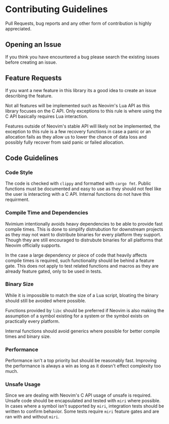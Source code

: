 # Contributing Guidelines

Pull Requests, bug reports and any other form of contribution is highly appreciated.

## Opening an Issue
If you think you have encountered a bug please search the existing issues before creating an issue.

## Feature Requests
If you want a new feature in this library its a good idea to create an issue describing the feature.

Not all features will be implemented such as Neovim's Lua API as this library focuses on the C API.
Only exceptions to this rule is where using the C API basically requires Lua interaction.

Features outside of Neovim's stable API will likely not be implemented, the exception to this rule is 
a few recovery functions in case a panic or an allocation fails as they allow us to lower the chance
of data loss and possibly fully recover from said panic or failed allocation.

## Code Guidelines

### Code Style
The code is checked with `clippy` and formatted with `cargo fmt`.
Public functions must be documented and easy to use as they should not feel like the user is 
interacting with a C API.
Internal functions do not have this requirment.

### Compile Time and Dependencies
Nvimium intentionally avoids heavy dependencies to be able to provide fast compile times.
This is done to simplify distrubution for downstream projects as they may not want to distribute binaries
for every platform they support. Though they are still encouraged to distrubute binaries for 
all platforms that Neovim officially supports.

In the case a large dependency or piece of code that heavily affects compile times is required, such 
functionality should be behind a feature gate. This does not apply to test related functions and macros as they 
are already feature gated, only to be used in tests.

### Binary Size
While it is impossible to match the size of a Lua script, bloating the binary should still be 
avoided where possible.

Functions provided by `libc` should be preferred if Neovim is also making the assumption of a 
symbol existing for a system or the symbol exists on practically every platform.

Internal functions should avoid generics where possible for better compile times and binary size.

### Performance
Performance isn't a top priority but should be reasonably fast. Improving the performance is 
always a win as long as it doesn't effect complexity too much.

### Unsafe Usage
Since we are dealing with Neovim's C API usage of unsafe is required. Unsafe code should be
encapsulated and tested with `miri` where possible. 
In cases where a symbol isn't supported by `miri`, integration tests should be written to confirm behavior.
Some tests require `miri` feature gates and are ran with and without `miri`.
